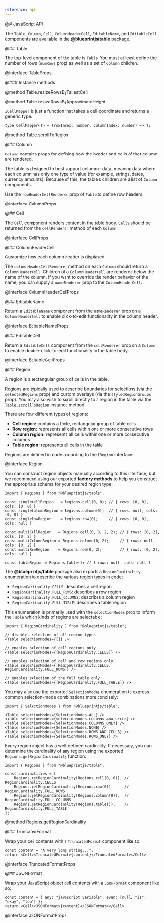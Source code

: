 ```yaml
---
reference: api
---
```


@# JavaScript API

The `Table`, `Column`, `Cell`, `ColumnHeaderCell`, `EditableName`, and `EditableCell`
components are available in the __@blueprintjs/table__ package.

@## Table

The top-level component of the table is `Table`. You must at least define the
number of rows (`numRows` prop) as well as a set of `Column` children.

@interface TableProps

@### Instance methods


@method Table.resizeRowsByTallestCell

@method Table.resizeRowsByApproximateHeight


`ICellMapper` is just a function that takes a cell-coordinate and returns a generic type:



```tsx
type CellMapper<T> = (rowIndex: number, columnIndex: number) => T;
```


@method Table.scrollToRegion

@## Column

`Column` contains props for defining how the header and cells of that column
are rendered.

The table is designed to best support columnar data, meaning data where each column
has only one type of value (for example, strings, dates, currency amounts).
Because of this, the table's children are a list of `Column` components.

Use the `rowHeaderCellRenderer` prop of `Table` to define row headers.

@interface ColumnProps

@## Cell

The `Cell` component renders content in the table body. `Cell`s should be
returned from the `cellRenderer` method of each `Column`.

@interface CellProps

@## ColumnHeaderCell

Customize how each column header is displayed.

The `columnHeaderCellRenderer` method on each `Column` should return a
`ColumnHeaderCell`. Children of a `ColumnHeaderCell` are rendered below
the name of the column. If you want to override the render behavior of the
name, you can supply a `nameRenderer` prop to the `ColumnHeaderCell`.

@interface ColumnHeaderCellProps

@## EditableName

Return a `EditableName` component from the `nameRenderer` prop on a
`ColumnHeaderCell` to enable click-to-edit functionality in the column
header.

@interface EditableNameProps

@## EditableCell

Return a `EditableCell` component from the `cellRenderer` prop on a
`Column` to enable double-click-to-edit functionality in the table body.

@interface EditableCellProps

@## Region

A region is a rectangular group of cells in the table.

Regions are typically used to describe boundaries for selections (via the
`selectedRegions` prop) and custom overlays (via the `styledRegionGroups` prop).
You may also wish to scroll directly to a region in the table via the
[`Table.scrollToRegion`](#table/api.instance-methods) instance method.

There are four different types of regions:
- __Cell region:__ contains a finite, rectangular group of table cells
- __Row region:__ represents all cells within one or more consecutive rows
- __Column region:__ represents all cells within one or more consecutive columns
- __Table region:__ represents all cells in the table

Regions are defined in code according to the `IRegion` interface:

@interface Region

You can construct region objects manually according to this interface, but we
recommend using our exported __factory methods__ to help you construct the
appropriate schema for your desired region type:

```tsx
import { Regions } from "@blueprintjs/table";

const singleCellRegion   = Regions.cell(0, 0); // { rows: [0, 0], cols: [0, 0] }
const singleColumnRegion = Regions.column(0);  // { rows: null, cols: [0, 0] }
const singleRowRegion    = Regions.row(0);     // { rows: [0, 0], cols: null }

const multiCellRegion   = Regions.cell(0, 0, 2, 2); // { rows: [0, 2], cols: [0, 2] }
const multiColumnRegion = Regions.column(0, 2);     // { rows: null, cols: [0, 2] }
const multiRowRegion    = Regions.row(0, 2);        // { rows: [0, 2], cols: null }

const tableRegion = Regions.table(); // { rows: null, cols: null }
```

The __@blueprintjs/table__ package also exports a `RegionCardinality`
enumeration to describe the various region types in code:
- `RegionCardinality.CELLS`: describes a cell region
- `RegionCardinality.FULL_ROWS`: describes a row region
- `RegionCardinality.FULL_COLUMNS`: describes a column region
- `RegionCardinality.FULL_TABLE`: describes a table region

This enumeration is primarily used with the `selectionModes` prop to inform the
`Table` which kinds of regions are selectable:

```tsx
import { RegionCardinality } from "@blueprintjs/table";

// disables selection of all region types
<Table selectionModes={[]} />

// enables selection of cell regions only
<Table selectionModes={[RegionCardinality.CELLS]} />

// enables selection of cell and row regions only
<Table selectionModes={[RegionCardinality.CELLS, RegionCardinality.FULL_ROWS]} />

// enables selection of the full table only
<Table selectionModes={[RegionCardinality.FULL_TABLE]} />
```

You may also use the exported `SelectionModes` enumeration to express common
selection-mode combinations more concisely:

```tsx
import { SelectionModes } from "@blueprintjs/table";

<Table selectionModes={SelectionModes.ALL} />
<Table selectionModes={SelectionModes.COLUMNS_AND_CELLS} />
<Table selectionModes={SelectionModes.COLUMNS_ONLY} />
<Table selectionModes={SelectionModes.NONE} />
<Table selectionModes={SelectionModes.ROWS_AND_CELLS} />
<Table selectionModes={SelectionModes.ROWS_ONLY} />
```

Every region object has a well-defined cardinality. If necessary, you can
determine the cardinality of any region using the exported
`Regions.getRegionCardinality` function:

```tsx
import { Regions } from "@blueprintjs/table";

const cardinalities = [
    Regions.getRegionCardinality(Regions.cell(0, 0)), // RegionCardinality.CELLS
    Regions.getRegionCardinality(Regions.row(0)),     // RegionCardinality.FULL_ROWS
    Regions.getRegionCardinality(Regions.column(0)),  // RegionCardinality.FULL_COLUMNS
    Regions.getRegionCardinality(Regions.table()),    // RegionCardinality.FULL_TABLE
];
```

@method Regions.getRegionCardinality

@## TruncatedFormat

Wrap your cell contents with a `TruncatedFormat` component like so:

```tsx
const content = "A very long string...";
return <Cell><TruncatedFormat>{content}</TruncatedFormat></Cell>
```

@interface TruncatedFormatProps

@## JSONFormat

Wrap your JavaScript object cell contents with a `JSONFormat` component like so:

```tsx
const content = { any: "javascript variable", even: [null, "is", "okay", "too"] };
return <Cell><JSONFormat>{content}</JSONFormat></Cell>
```

@interface JSONFormatProps
